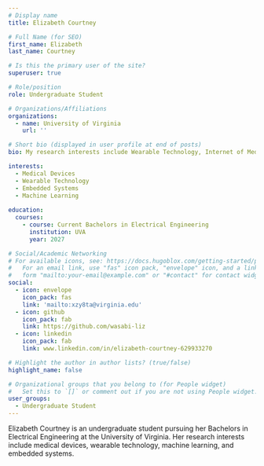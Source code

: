 ```yaml
---
# Display name
title: Elizabeth Courtney

# Full Name (for SEO)
first_name: Elizabeth 
last_name: Courtney

# Is this the primary user of the site?
superuser: true

# Role/position
role: Undergraduate Student

# Organizations/Affiliations
organizations:
  - name: University of Virginia
    url: ''

# Short bio (displayed in user profile at end of posts)
bio: My research interests include Wearable Technology, Internet of Medical Things, and High Performance Athletics.

interests:
  - Medical Devices
  - Wearable Technology
  - Embedded Systems
  - Machine Learning
  
education:
  courses:
    - course: Current Bachelors in Electrical Engineering
      institution: UVA
      year: 2027

# Social/Academic Networking
# For available icons, see: https://docs.hugoblox.com/getting-started/page-builder/#icons
#   For an email link, use "fas" icon pack, "envelope" icon, and a link in the
#   form "mailto:your-email@example.com" or "#contact" for contact widget.
social:
  - icon: envelope
    icon_pack: fas
    link: 'mailto:xzy8ta@virginia.edu'
  - icon: github
    icon_pack: fab
    link: https://github.com/wasabi-liz
  - icon: linkedin
    icon_pack: fab
    link: www.linkedin.com/in/elizabeth-courtney-629933270

# Highlight the author in author lists? (true/false)
highlight_name: false

# Organizational groups that you belong to (for People widget)
#   Set this to `[]` or comment out if you are not using People widget.
user_groups:
  - Undergraduate Student
---
```


Elizabeth Courtney is an undergraduate student pursuing her Bachelors in Electrical Engineering at the University of Virginia. Her research interests include medical devices, wearable technology, machine learning, and embedded systems.